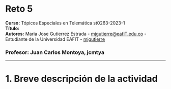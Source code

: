 # **Reto 5**
**Curso:** Tópicos Especiales en Telemática st0263-2023-1 <br>
**Título:** <br>
**Autores:** Maria Jose Gutierrez Estrada -  mjgutierre@eafiT.edu.co - Estudiante de la Universidad EAFIT - [mjgutierre](https://gist.github.com/mjgutierre) <br>

### Profesor: Juan Carlos Montoya, jcmtya 
***

# 1. Breve descripción de la actividad
